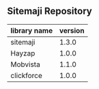 Sitemaji Repository
--

|library name|version|
|---|---|
|sitemaji|1.3.0|
|Hayzap|1.0.0|
|Mobvista|1.1.0|
|clickforce|1.0.0|